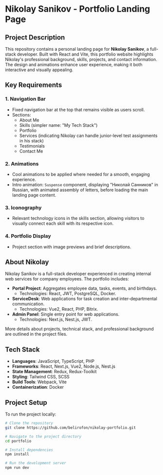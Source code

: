 # Nikolay Sanikov - Portfolio Landing Page

## Project Description

This repository contains a personal landing page for **Nikolay Sanikov**, a full-stack developer. Built with React and Vite, this portfolio website highlights Nikolay's professional background, skills, projects, and contact information. The design and animations enhance user experience, making it both interactive and visually appealing.

## Key Requirements

### 1. **Navigation Bar**
   - Fixed navigation bar at the top that remains visible as users scroll.
   - Sections:
     - About Me
     - Skills (simpler name: "My Tech Stack")
     - Portfolio
     - Services (indicating Nikolay can handle junior-level test assignments in his stack)
     - Testimonials
     - Contact Me

### 2. **Animations**
   - Cool animations to be applied where needed for a smooth, engaging experience.
   - Intro animation: `Suspense` component, displaying "Николай Санников" in Russian, with animated assembly of letters, before loading the main landing page content.

### 3. **Iconography**
   - Relevant technology icons in the skills section, allowing visitors to visually connect each skill with its respective icon.

### 4. **Portfolio Display**
   - Project section with image previews and brief descriptions.
   
## About Nikolay

Nikolay Sanikov is a full-stack developer experienced in creating internal web services for company employees. The portfolio includes:
- **Portal Project**: Aggregates employee data, tasks, events, and birthdays.
  - Technologies: React, JWT, PostgreSQL, Docker.
- **ServiceDesk**: Web applications for task creation and inter-departmental communication.
  - Technologies: Vue2, React, PHP, Bitrix.
- **Admin Panel**: Single entry point for web applications.
  - Technologies: Next.js, Nest.js, JWT.

More details about projects, technical stack, and professional background are outlined in the project files.

## Tech Stack

- **Languages**: JavaScript, TypeScript, PHP
- **Frameworks**: React, Next.js, Vue2, Node.js, Nest.js
- **State Management**: Redux, Redux-Toolkit
- **Styling**: Tailwind CSS, SCSS
- **Build Tools**: Webpack, Vite
- **Containerization**: Docker

## Project Setup

To run the project locally:

```bash
# Clone the repository
git clone https://github.com/belirofon/nikolay-portfolio.git

# Navigate to the project directory
cd portfolio

# Install dependencies
npm install

# Run the development server
npm run dev
